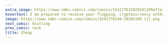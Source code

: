```yaml
---
extra_image: https://www.smbc-comics.com/comics/154177632920181109after (1).png
hovertext: I am prepared to receive your flogging, cryptocurrency enthusiasts.
image: https://www.smbc-comics.com/comics/1541776249-20181109 (1).png
next_comic: knitting
prev_comic: rock
title: Cheap
---
```


